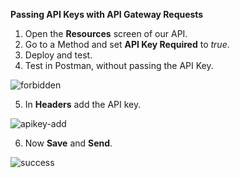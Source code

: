 **Passing API Keys with API Gateway Requests**

1. Open the **Resources** screen of our API.
2. Go to a Method and set **API Key Required** to _true_.
3. Deploy and test.
4. Test in Postman, without passing the API Key.

![forbidden](https://user-images.githubusercontent.com/26769575/98258894-6a65fb80-1fa7-11eb-9ab5-5d69e2b0c8e6.JPG)

5. In **Headers** add the API key.

![apikey-add](https://user-images.githubusercontent.com/26769575/98259191-cdf02900-1fa7-11eb-95af-c7371cd993a1.JPG)

6. Now **Save** and **Send**.

![success](https://user-images.githubusercontent.com/26769575/98259286-ee1fe800-1fa7-11eb-878a-f82c9e0d5a77.JPG)
